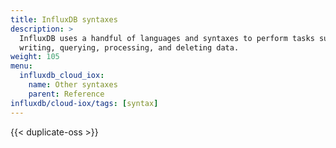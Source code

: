 ```yaml
---
title: InfluxDB syntaxes
description: >
  InfluxDB uses a handful of languages and syntaxes to perform tasks such as
  writing, querying, processing, and deleting data.
weight: 105
menu:
  influxdb_cloud_iox:
    name: Other syntaxes
    parent: Reference
influxdb/cloud-iox/tags: [syntax]
---
```


{{< duplicate-oss >}}

